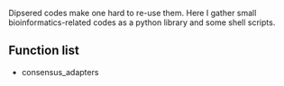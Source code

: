 Dipsered codes make one hard to re-use them. Here I gather small bioinformatics-related codes as a python library and some shell scripts.

## Function list

* consensus_adapters
